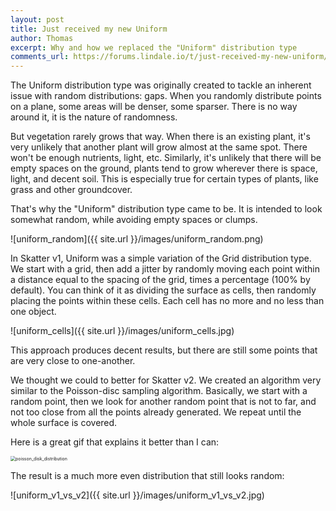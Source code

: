 ```yaml
---
layout: post
title: Just received my new Uniform
author: Thomas
excerpt: Why and how we replaced the "Uniform" distribution type
comments_url: https://forums.lindale.io/t/just-received-my-new-uniform/2643
---
```




The Uniform distribution type was originally created to tackle an inherent issue with random distributions: gaps.
When you randomly distribute points on a plane, some areas will be denser, some sparser. There is no way around it, it is the nature of randomness.

But vegetation rarely grows that way. When there is an existing plant, it's very unlikely that another plant will grow almost at the same spot. There won't be enough nutrients, light, etc. Similarly, it's unlikely that there will be empty spaces on the ground, plants tend to grow wherever there is space, light, and decent soil. This is especially true for certain types of plants, like grass and other groundcover.

That's why the "Uniform" distribution type came to be. It is intended to look somewhat random, while avoiding empty spaces or clumps.

![uniform_random]({{ site.url }}/images/uniform_random.png)

In Skatter v1, Uniform was a simple variation of the Grid distribution type. We start with a grid, then add a jitter by randomly moving each point within a distance equal to the spacing of the grid, times a percentage (100% by default).
You can think of it as dividing the surface as cells, then randomly placing the points within these cells. Each cell has no more and no less than one object.

![uniform_cells]({{ site.url }}/images/uniform_cells.jpg)

This approach produces decent results, but there are still some points that are very close to one-another.

We thought we could to better for Skatter v2. We created an algorithm very similar to the Poisson-disc sampling algorithm. Basically, we start with a random point, then we look for another random point that is not to far, and not too close from all the points already generated. We repeat until the whole surface is covered.

Here is a great gif that explains it better than I can:

<img src="{{ site.url }}/images/poisson_disk_distribution.gif" alt="poisson_disk_distribution" style="zoom:50%;" />



The result is a much more even distribution that still looks random:

![uniform_v1_vs_v2]({{ site.url }}/images/uniform_v1_vs_v2.jpg)